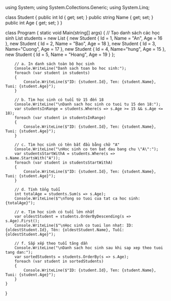 using System;
using System.Collections.Generic;
using System.Linq;

class Student
{
    public int Id { get; set; }
    public string Name { get; set; }
    public int Age { get; set; }
}

class Program
{
    static void Main(string[] args)
    {
        // Tạo danh sách các học sinh
        List<Student> students = new List<Student>
        {
            new Student { Id = 1, Name = "An", Age = 16 },
            new Student { Id = 2, Name = "Bao", Age = 18 },
            new Student { Id = 3, Name="Cuong", Age = 17 },
            new Student { Id = 4,  Name="hung", Age = 15 },
            new Student { Id = 5, Name = "Hoang", Age = 19 }
        };

        // a. In danh sách toàn bộ học sinh
        Console.WriteLine("Danh sach toan bo hoc sinh:");
        foreach (var student in students)
        {
            Console.WriteLine($"ID: {student.Id}, Ten: {student.Name}, Tuoi: {student.Age}");
        }

        // b. Tìm học sinh có tuổi từ 15 đến 18
        Console.WriteLine("\nDanh sach hoc sinh co tuoi tu 15 den 18:");
        var studentsInRange = students.Where(s => s.Age >= 15 && s.Age <= 18);
        foreach (var student in studentsInRange)
        {
            Console.WriteLine($"ID: {student.Id}, Ten: {student.Name}, Tuoi: {student.Age}");
        }

        // c. Tìm học sinh có tên bắt đầu bằng chữ "A"
        Console.WriteLine("\nHoc sinh co ten bat dau bang chu \"A\":");
        var studentsStartWithA = students.Where(s => s.Name.StartsWith("A"));
        foreach (var student in studentsStartWithA)
        {
            Console.WriteLine($"ID: {student.Id}, Ten: {student.Name}, Tuoi: {student.Age}");
        }

        // d. Tính tổng tuổi
        int totalAge = students.Sum(s => s.Age);
        Console.WriteLine($"\nTong so tuoi cua tat ca hoc sinh: {totalAge}");

        // e. Tìm học sinh có tuổi lớn nhất
        var oldestStudent = students.OrderByDescending(s => s.Age).First();
        Console.WriteLine($"\nHoc sinh co tuoi lon nhat: ID: {oldestStudent.Id}, Tên: {oldestStudent.Name}, Tuổi: {oldestStudent.Age}");

        // f. Sắp xếp theo tuổi tăng dần
        Console.WriteLine("\nDanh sach hoc sinh sau khi sap xep theo tuoi tang dan:");
        var sortedStudents = students.OrderBy(s => s.Age);
        foreach (var student in sortedStudents)
        {
            Console.WriteLine($"ID: {student.Id}, Ten: {student.Name}, Tuoi: {student.Age}");
        }
    }
}
